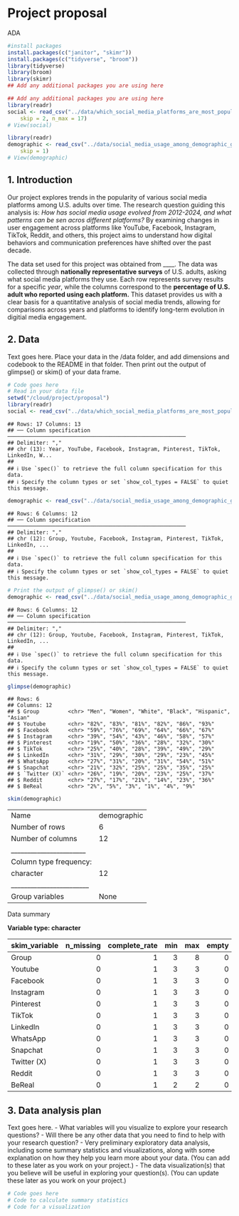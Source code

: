 Project proposal
================
ADA

``` r
#install packages 
install.packages(c("janitor", "skimr"))
install.packages(c("tidyverse", "broom"))
library(tidyverse)
library(broom)
library(skimr)
## Add any additional packages you are using here

## Add any additional packages you are using here
library(readr)
social <- read_csv("../data/which_social_media_platforms_are_most_popular_data_2024-11-13.csv", 
    skip = 2, n_max = 17)
# View(social)

library(readr)
demographic <- read_csv("../data/social_media_usage_among_demographic_groups - Sheet1 (1).csv", 
    skip = 1)
# View(demographic)
```

## 1. Introduction

Our project explores trends in the popularity of various social media
platforms among U.S. adults over time. The research question guiding
this analysis is: *How has social media usage evolved from 2012-2024,
and what patterns can be sen acros different platforms?* By examining
changes in user engagement across platforms like YouTube, Facebook,
Instagram, TikTok, Reddit, and others, this project aims to understand
how digital behaviors and communication preferences have shifted over
the past decade.

The data set used for this project was obtained from \_\_\_\_. The data
was collected through **nationally representative surveys** of U.S.
adults, asking what social media platforms they use. Each row represents
survey results for a specific *year*, while the columns correspond to
the **percentage of U.S. adult who reported using each platform.** This
dataset provides us with a clear basis for a quantitative analysis of
social media trends, allowing for comparisons across years and platforms
to identify long-term evolution in digitial media engagement.

## 2. Data

Text goes here. Place your data in the /data folder, and add dimensions
and codebook to the README in that folder. Then print out the output of
glimpse() or skim() of your data frame.

``` r
# Code goes here
# Read in your data file
setwd("/cloud/project/proposal")
library(readr)
social <- read_csv("../data/which_social_media_platforms_are_most_popular_data_2024-11-13.csv", skip = 2, n_max = 17)
```

    ## Rows: 17 Columns: 13
    ## ── Column specification ────────────────────────────────────────────────────────
    ## Delimiter: ","
    ## chr (13): Year, YouTube, Facebook, Instagram, Pinterest, TikTok, LinkedIn, W...
    ## 
    ## ℹ Use `spec()` to retrieve the full column specification for this data.
    ## ℹ Specify the column types or set `show_col_types = FALSE` to quiet this message.

``` r
demographic <- read_csv("../data/social_media_usage_among_demographic_groups - Sheet1 (1).csv", skip = 1)
```

    ## Rows: 6 Columns: 12
    ## ── Column specification ────────────────────────────────────────────────────────
    ## Delimiter: ","
    ## chr (12): Group, Youtube, Facebook, Instagram, Pinterest, TikTok, LinkedIn, ...
    ## 
    ## ℹ Use `spec()` to retrieve the full column specification for this data.
    ## ℹ Specify the column types or set `show_col_types = FALSE` to quiet this message.

``` r
# Print the output of glimpse() or skim()
demographic <- read_csv("../data/social_media_usage_among_demographic_groups - Sheet1 (1).csv", skip = 1)
```

    ## Rows: 6 Columns: 12
    ## ── Column specification ────────────────────────────────────────────────────────
    ## Delimiter: ","
    ## chr (12): Group, Youtube, Facebook, Instagram, Pinterest, TikTok, LinkedIn, ...
    ## 
    ## ℹ Use `spec()` to retrieve the full column specification for this data.
    ## ℹ Specify the column types or set `show_col_types = FALSE` to quiet this message.

``` r
glimpse(demographic)
```

    ## Rows: 6
    ## Columns: 12
    ## $ Group         <chr> "Men", "Women", "White", "Black", "Hispanic", "Asian"
    ## $ Youtube       <chr> "82%", "83%", "81%", "82%", "86%", "93%"
    ## $ Facebook      <chr> "59%", "76%", "69%", "64%", "66%", "67%"
    ## $ Instagram     <chr> "39%", "54%", "43%", "46%", "58%", "57%"
    ## $ Pinterest     <chr> "19%", "50%", "36%", "28%", "32%", "30%"
    ## $ TikTok        <chr> "25%", "40%", "28%", "39%", "49%", "29%"
    ## $ LinkedIn      <chr> "31%", "29%", "30%", "29%", "23%", "45%"
    ## $ WhatsApp      <chr> "27%", "31%", "20%", "31%", "54%", "51%"
    ## $ Snapchat      <chr> "21%", "32%", "25%", "25%", "35%", "25%"
    ## $ `Twitter (X)` <chr> "26%", "19%", "20%", "23%", "25%", "37%"
    ## $ Reddit        <chr> "27%", "17%", "21%", "14%", "23%", "36%"
    ## $ BeReal        <chr> "2%", "5%", "3%", "1%", "4%", "9%"

``` r
skim(demographic)
```

|                                                  |             |
|:-------------------------------------------------|:------------|
| Name                                             | demographic |
| Number of rows                                   | 6           |
| Number of columns                                | 12          |
| \_\_\_\_\_\_\_\_\_\_\_\_\_\_\_\_\_\_\_\_\_\_\_   |             |
| Column type frequency:                           |             |
| character                                        | 12          |
| \_\_\_\_\_\_\_\_\_\_\_\_\_\_\_\_\_\_\_\_\_\_\_\_ |             |
| Group variables                                  | None        |

Data summary

**Variable type: character**

| skim_variable | n_missing | complete_rate | min | max | empty | n_unique | whitespace |
|:--------------|----------:|--------------:|----:|----:|------:|---------:|-----------:|
| Group         |         0 |             1 |   3 |   8 |     0 |        6 |          0 |
| Youtube       |         0 |             1 |   3 |   3 |     0 |        5 |          0 |
| Facebook      |         0 |             1 |   3 |   3 |     0 |        6 |          0 |
| Instagram     |         0 |             1 |   3 |   3 |     0 |        6 |          0 |
| Pinterest     |         0 |             1 |   3 |   3 |     0 |        6 |          0 |
| TikTok        |         0 |             1 |   3 |   3 |     0 |        6 |          0 |
| LinkedIn      |         0 |             1 |   3 |   3 |     0 |        5 |          0 |
| WhatsApp      |         0 |             1 |   3 |   3 |     0 |        5 |          0 |
| Snapchat      |         0 |             1 |   3 |   3 |     0 |        4 |          0 |
| Twitter (X)   |         0 |             1 |   3 |   3 |     0 |        6 |          0 |
| Reddit        |         0 |             1 |   3 |   3 |     0 |        6 |          0 |
| BeReal        |         0 |             1 |   2 |   2 |     0 |        6 |          0 |

## 3. Data analysis plan

Text goes here. - What variables will you visualize to explore your
research questions? - Will there be any other data that you need to find
to help with your research question? - Very preliminary exploratory data
analysis, including some summary statistics and visualizations, along
with some explanation on how they help you learn more about your data.
(You can add to these later as you work on your project.) - The data
visualization(s) that you believe will be useful in exploring your
question(s). (You can update these later as you work on your project.)

``` r
# Code goes here
# Code to calculate summary statistics
# Code for a visualization
```
